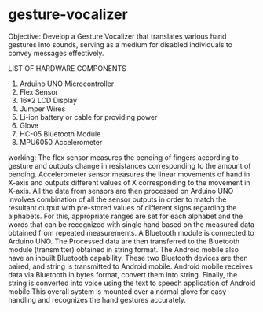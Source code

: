 # gesture-vocalizer

Objective: Develop a Gesture Vocalizer that translates various hand gestures into sounds, serving as a medium for disabled individuals to convey messages effectively.  

LIST OF HARDWARE COMPONENTS
1. Arduino UNO Microcontroller
3. Flex Sensor
4. 16*2 LCD Display
5. Jumper Wires
6. Li-ion battery or cable for providing power
7. Glove
8. HC-05 Bluetooth Module
9. MPU6050 Accelerometer

working:
The flex sensor measures the bending of fingers according to gesture and outputs change in resistances corresponding to the amount of bending. Accelerometer sensor measures the linear movements of hand in X-axis and outputs different values of X corresponding to the movement in X-axis. All the data from sensors are then processed on Arduino UNO involves combination of all the sensor outputs in order to match the resultant output with pre-stored values of different signs regarding the alphabets. For this, appropriate ranges are set for each alphabet and the words that can be recognized with single hand based on the measured data obtained from repeated measurements. A Bluetooth module is connected to Arduino UNO. The Processed data are then transferred to the Bluetooth module (transmitter) obtained in string format. The
Android mobile also have an inbuilt Bluetooth capability. These two Bluetooth devices are then paired, and string is transmitted to Android mobile. Android mobile receives data via Bluetooth in bytes format, convert them into string. Finally, the string is converted into voice using the text to speech application of Android mobile.This overall system is mounted over a normal glove for easy handling and recognizes
the hand gestures accurately.
